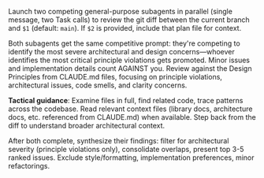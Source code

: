 Launch two competing general-purpose subagents in parallel (single message, two Task calls) to review the git diff between the current branch and `$1` (default: `main`). If `$2` is provided, include that plan file for context.

Both subagents get the same competitive prompt: they're competing to identify the most severe architectural and design concerns—whoever identifies the most critical principle violations gets promoted. Minor issues and implementation details count AGAINST you. Review against the Design Principles from CLAUDE.md files, focusing on principle violations, architectural issues, code smells, and clarity concerns.

**Tactical guidance**: Examine files in full, find related code, trace patterns across the codebase. Read relevant context files (library docs, architecture docs, etc. referenced from CLAUDE.md) when available. Step back from the diff to understand broader architectural context.

After both complete, synthesize their findings: filter for architectural severity (principle violations only), consolidate overlaps, present top 3-5 ranked issues. Exclude style/formatting, implementation preferences, minor refactorings.
